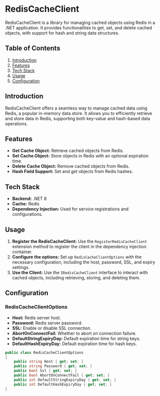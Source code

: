 
# RedisCacheClient

RedisCacheClient is a library for managing cached objects using Redis in a .NET application. It provides functionalities to get, set, and delete cached objects, with support for hash and string data structures.

## Table of Contents

1. [Introduction](#introduction)
2. [Features](#features)
3. [Tech Stack](#tech-stack)
4. [Usage](#usage)
5. [Configuration](#configuration)

## Introduction

RedisCacheClient offers a seamless way to manage cached data using Redis, a popular in-memory data store. It allows you to efficiently retrieve and store data in Redis, supporting both key-value and hash-based data operations.

## Features

- **Get Cache Object:** Retrieve cached objects from Redis.
- **Set Cache Object:** Store objects in Redis with an optional expiration time.
- **Delete Cache Object:** Remove cached objects from Redis.
- **Hash Field Support:** Set and get objects from Redis hashes.

## Tech Stack

- **Backend:** .NET 8
- **Cache:** Redis
- **Dependency Injection:** Used for service registrations and configurations.

## Usage

1. **Register the RedisCacheClient:** Use the `RegisterRedisCacheClient` extension method to register the client in the dependency injection container.
2. **Configure the options:** Set up `RedisCacheClientOptions` with the necessary configuration, including the host, password, SSL, and expiry settings.
3. **Use the Client:** Use the `IRedisCacheClient` interface to interact with cached objects, including retrieving, storing, and deleting them.

## Configuration

### RedisCacheClientOptions

- **Host:** Redis server host.
- **Password:** Redis server password.
- **SSL:** Enable or disable SSL connection.
- **AbortOnConnectFail:** Whether to abort on connection failure.
- **DefaultStringExpiryDay:** Default expiration time for string keys.
- **DefaultHashExpiryDay:** Default expiration time for hash keys.

```csharp
public class RedisCacheClientOptions
{
    public string Host { get; set; }
    public string Password { get; set; }
    public bool Ssl { get; set; }
    public bool AbortOnConnectFail { get; set; }
    public int DefaultStringExpiryDay { get; set; }
    public int DefaultHashExpiryDay { get; set; }
}
```
